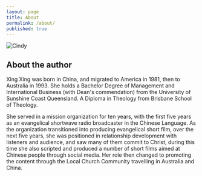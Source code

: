 ```yaml
---
layout: page
title: About
permalink: /about/
published: true
---
```


<div class="page" markdown="1">

<img 
    class="me"
    alt="Cindy"
    src="https://static.billygraham.org/sites/billygrahamlibrary.org/uploads/pro/2016/03/Cross-Easter.jpg"> 



## About the author 

Xing Xing was born in China, and migrated to America in 1981, then to Australia in 1993. She holds a Bachelor Degree of Management and International Business (with Dean's commendation) from the University of Sunshine Coast Queensland. A Diploma in Theology from Brisbane School of Theology.

She served in a mission organization for ten years, with the first five years as an evangelical shortwave radio broadcaster in the Chinese Language. As the organization transitioned into producing evangelical short film, over the next five years, she was positioned in relationship development with listeners and audience, and saw many of them commit to Christ, during this time she also scripted and produced a number of short films aimed at Chinese people through social media. Her role then changed to promoting the content through the Local Church Community travelling in Australia and China.

</div>
